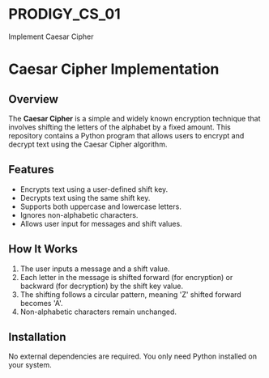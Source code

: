 # PRODIGY_CS_01
Implement Caesar Cipher
# Caesar Cipher Implementation

## Overview
The **Caesar Cipher** is a simple and widely known encryption technique that involves shifting the letters of the alphabet by a fixed amount. This repository contains a Python program that allows users to encrypt and decrypt text using the Caesar Cipher algorithm.

## Features
- Encrypts text using a user-defined shift key.
- Decrypts text using the same shift key.
- Supports both uppercase and lowercase letters.
- Ignores non-alphabetic characters.
- Allows user input for messages and shift values.

## How It Works
1. The user inputs a message and a shift value.
2. Each letter in the message is shifted forward (for encryption) or backward (for decryption) by the shift key value.
3. The shifting follows a circular pattern, meaning 'Z' shifted forward becomes 'A'.
4. Non-alphabetic characters remain unchanged.

## Installation
No external dependencies are required. You only need Python installed on your system.






